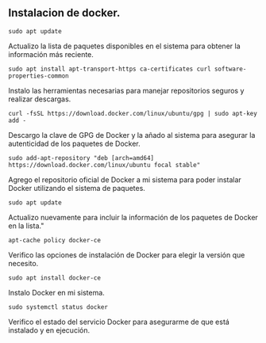 ## Instalacion de docker. 

```
sudo apt update
```
Actualizo la lista de paquetes disponibles en el sistema para obtener la información más reciente.

```
sudo apt install apt-transport-https ca-certificates curl software-properties-common
```
Instalo las herramientas necesarias para manejar repositorios seguros y realizar descargas.

```
curl -fsSL https://download.docker.com/linux/ubuntu/gpg | sudo apt-key add -
```
Descargo la clave de GPG de Docker y la añado al sistema para asegurar la autenticidad de los paquetes de Docker.

```
sudo add-apt-repository "deb [arch=amd64] https://download.docker.com/linux/ubuntu focal stable"
```
Agrego el repositorio oficial de Docker a mi sistema para poder instalar Docker utilizando el sistema de paquetes.

```
sudo apt update
```
Actualizo nuevamente para incluir la información de los paquetes de Docker en la lista."

```
apt-cache policy docker-ce
```
Verifico las opciones de instalación de Docker para elegir la versión que necesito.

```
sudo apt install docker-ce
```
Instalo Docker en mi sistema.

```
sudo systemctl status docker
```
Verifico el estado del servicio Docker para asegurarme de que está instalado y en ejecución.
